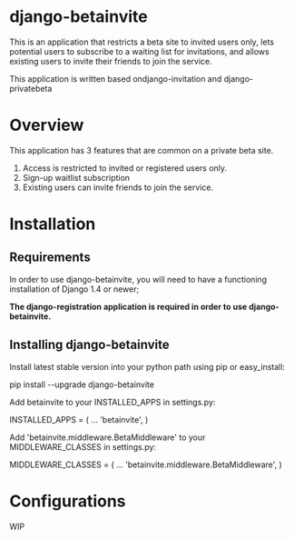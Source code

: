 django-betainvite
=================

This is an application that restricts a beta site to invited users only,
lets potential users to subscribe to a waiting list for invitations,
and allows existing users to invite their friends to join the service.

This application is written based ondjango-invitation and django-privatebeta


Overview
========
This application has 3 features that are common on a private beta site.

1. Access is restricted to invited or registered users only.
2. Sign-up waitlist subscription
3. Existing users can invite friends to join the service. 

Installation
============

Requirements
------------------------------------
In order to use django-betainvite, you will need to have a
functioning installation of Django 1.4 or newer;

**The django-registration application is required in order to use 
django-betainvite.**

Installing django-betainvite
------------------------------------
Install latest stable version into your python path using pip or easy_install:

pip install --upgrade django-betainvite

Add betainvite to your INSTALLED_APPS in settings.py:

INSTALLED_APPS = (
    ...
    'betainvite',
)

Add 'betainvite.middleware.BetaMiddleware' to your MIDDLEWARE_CLASSES in settings.py:

MIDDLEWARE_CLASSES = (
    ...
    'betainvite.middleware.BetaMiddleware',
)

Configurations
=========
WIP
